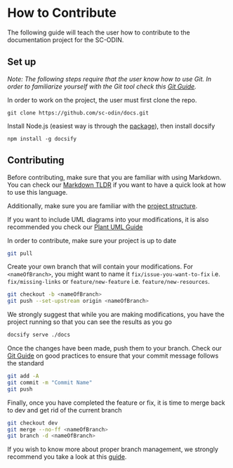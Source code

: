 # How to Contribute

The following guide will teach the user how to contribute to the documentation project for the SC-ODIN.

## Set up

_Note: The following steps require that the user know how to use Git. In order to familiarize yourself with the Git tool check this [Git Guide](/git-guide/basic-guide)._

In order to work on the project, the user must first clone the repo.

`git clone https://github.com/sc-odin/docs.git`

Install Node.js (easiest way is through the [package](https://nodejs.org/en/)), then install docsify

`npm install -g docsify`

## Contributing

Before contributing, make sure that you are familiar with using Markdown. You can check our [Markdown TLDR](/contribution-guide/markdown-tldr) if you want to have a quick look at how to use this language.

Additionally, make sure you are familiar with the [project structure](/contribution-guide/project-structure).

If you want to include UML diagrams into your modifications, it is also recommended you check our [Plant UML Guide](/contribution-guide/plant-uml)

In order to contribute, make sure your project is up to date

```bash
git pull
```

Create your own branch that will contain your modifications. For `<nameOfBranch>`, you might want to name it `fix/issue-you-want-to-fix` i.e. `fix/missing-links` or `feature/new-feature` i.e. `feature/new-resources`.

```bash
git checkout -b <nameOfBranch>
git push --set-upstream origin <nameOfBranch>
```

We strongly suggest that while you are making modifications, you have the project running so that you can see the results as you go

```bash
docsify serve ./docs
```

Once the changes have been made, push them to your branch. Check our [Git Guide](/git-guide/good-practices) on good practices to ensure that your commit message follows the standard

```bash
git add -A
git commit -m "Commit Name"
git push
```

Finally, once you have completed the feature or fix, it is time to merge back to dev and get rid of the current branch

```bash
git checkout dev
git merge --no-ff <nameOfBranch>
git branch -d <nameOfBranch>
```

If you wish to know more about proper branch management, we strongly recommend you take a look at this [guide](https://nvie.com/posts/a-successful-git-branching-model/).